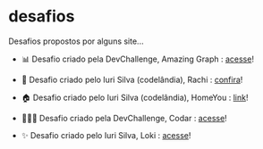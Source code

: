 # desafios

Desafios propostos por alguns site...

- <p>📊 Desafio criado pela DevChallenge, Amazing Graph : <a href="https://suzanadossantos.github.io/desafios/amazing graph/">acesse</a>!</p>
- <p>📱 Desafio criado pelo Iuri Silva (codelândia), Rachi : <a href="https://suzanadossantos.github.io/desafios/codelandia - Rachi (desafio 19)/">confira</a>!</p>
- <p>🏠 Desafio criado pelo Iuri Silva (codelândia), HomeYou : <a href="https://suzanadossantos.github.io/desafios/codelandia - homeyou/">link</a>!</p>
- <p>👩🏻‍💻 Desafio criado pela DevChallenge, Codar : <a href="https://suzanadossantos.github.io/desafios/codar/">acesse</a>!</p>
- <p>✨ Desafio criado pelo Iuri Silva, Loki : <a href="https://suzanadossantos.github.io/desafios/codelandia - loki/">acesse</a>!</p>

